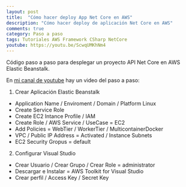 ```yaml
---
layout: post
title:  "Cómo hacer deploy App Net Core en AWS"
description: "Cómo hacer deploy de aplicación Net Core en AWS"
comments: true
category: Paso a paso
tags: Tutoriales AWS Framework CSharp NetCore
youtube: https://youtu.be/ScwqUMKhNm4
---
```

Código paso a paso para desplegar un proyecto API Net Core en AWS Elastic Beanstalk.

En <a target="_blank" href="{{ page.youtube }}">mi canal de youtube</a> hay un video del paso a paso:

1. Crear Aplicación Elastic Beanstalk
- Application Name / Enviroment / Domain / Platform Linux
- Create Service Role
- Create EC2 Intance Profile / IAM
- Create Role / AWS Service / UseCase = EC2
- Add Policies = WebTier / WorkerTier / MulticontainerDocker
- VPC / Public IP Address = Activated / Instance Subnets 
- EC2 Security Gropus = default
 
2. Configurar Visual Studio
- Crear Usuario / Crear Grupo / Crear Role = administrator
- Descargar e Instalar = AWS Toolkit for Visual Studio
- Crear perfil / Access Key / Secret Key
